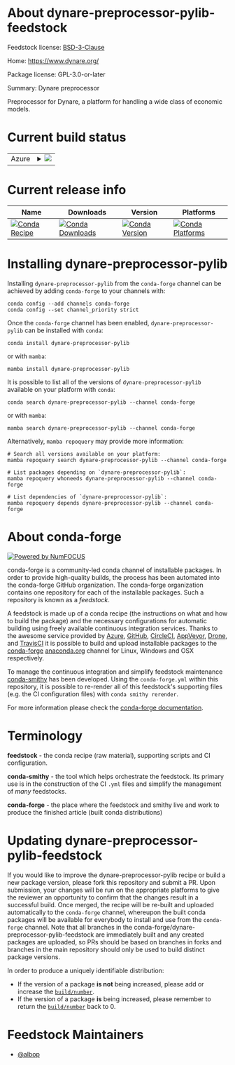 About dynare-preprocessor-pylib-feedstock
=========================================

Feedstock license: [BSD-3-Clause](https://github.com/conda-forge/dynare-preprocessor-pylib-feedstock/blob/main/LICENSE.txt)

Home: https://www.dynare.org/

Package license: GPL-3.0-or-later

Summary: Dynare preprocessor

Preprocessor for Dynare, a platform for handling a wide class of economic models.

Current build status
====================


<table>
    
  <tr>
    <td>Azure</td>
    <td>
      <details>
        <summary>
          <a href="https://dev.azure.com/conda-forge/feedstock-builds/_build/latest?definitionId=25942&branchName=main">
            <img src="https://dev.azure.com/conda-forge/feedstock-builds/_apis/build/status/dynare-preprocessor-pylib-feedstock?branchName=main">
          </a>
        </summary>
        <table>
          <thead><tr><th>Variant</th><th>Status</th></tr></thead>
          <tbody><tr>
              <td>linux_64_channel_sourcesconda-forgeconda-forgelabelpython_rcpython3.14.____cp314</td>
              <td>
                <a href="https://dev.azure.com/conda-forge/feedstock-builds/_build/latest?definitionId=25942&branchName=main">
                  <img src="https://dev.azure.com/conda-forge/feedstock-builds/_apis/build/status/dynare-preprocessor-pylib-feedstock?branchName=main&jobName=linux&configuration=linux%20linux_64_channel_sourcesconda-forgeconda-forgelabelpython_rcpython3.14.____cp314" alt="variant">
                </a>
              </td>
            </tr><tr>
              <td>linux_64_channel_sourcesconda-forgepython3.10.____cpython</td>
              <td>
                <a href="https://dev.azure.com/conda-forge/feedstock-builds/_build/latest?definitionId=25942&branchName=main">
                  <img src="https://dev.azure.com/conda-forge/feedstock-builds/_apis/build/status/dynare-preprocessor-pylib-feedstock?branchName=main&jobName=linux&configuration=linux%20linux_64_channel_sourcesconda-forgepython3.10.____cpython" alt="variant">
                </a>
              </td>
            </tr><tr>
              <td>linux_64_channel_sourcesconda-forgepython3.11.____cpython</td>
              <td>
                <a href="https://dev.azure.com/conda-forge/feedstock-builds/_build/latest?definitionId=25942&branchName=main">
                  <img src="https://dev.azure.com/conda-forge/feedstock-builds/_apis/build/status/dynare-preprocessor-pylib-feedstock?branchName=main&jobName=linux&configuration=linux%20linux_64_channel_sourcesconda-forgepython3.11.____cpython" alt="variant">
                </a>
              </td>
            </tr><tr>
              <td>linux_64_channel_sourcesconda-forgepython3.12.____cpython</td>
              <td>
                <a href="https://dev.azure.com/conda-forge/feedstock-builds/_build/latest?definitionId=25942&branchName=main">
                  <img src="https://dev.azure.com/conda-forge/feedstock-builds/_apis/build/status/dynare-preprocessor-pylib-feedstock?branchName=main&jobName=linux&configuration=linux%20linux_64_channel_sourcesconda-forgepython3.12.____cpython" alt="variant">
                </a>
              </td>
            </tr><tr>
              <td>linux_64_channel_sourcesconda-forgepython3.13.____cp313</td>
              <td>
                <a href="https://dev.azure.com/conda-forge/feedstock-builds/_build/latest?definitionId=25942&branchName=main">
                  <img src="https://dev.azure.com/conda-forge/feedstock-builds/_apis/build/status/dynare-preprocessor-pylib-feedstock?branchName=main&jobName=linux&configuration=linux%20linux_64_channel_sourcesconda-forgepython3.13.____cp313" alt="variant">
                </a>
              </td>
            </tr>
          </tbody>
        </table>
      </details>
    </td>
  </tr>
</table>

Current release info
====================

| Name | Downloads | Version | Platforms |
| --- | --- | --- | --- |
| [![Conda Recipe](https://img.shields.io/badge/recipe-dynare--preprocessor--pylib-green.svg)](https://anaconda.org/conda-forge/dynare-preprocessor-pylib) | [![Conda Downloads](https://img.shields.io/conda/dn/conda-forge/dynare-preprocessor-pylib.svg)](https://anaconda.org/conda-forge/dynare-preprocessor-pylib) | [![Conda Version](https://img.shields.io/conda/vn/conda-forge/dynare-preprocessor-pylib.svg)](https://anaconda.org/conda-forge/dynare-preprocessor-pylib) | [![Conda Platforms](https://img.shields.io/conda/pn/conda-forge/dynare-preprocessor-pylib.svg)](https://anaconda.org/conda-forge/dynare-preprocessor-pylib) |

Installing dynare-preprocessor-pylib
====================================

Installing `dynare-preprocessor-pylib` from the `conda-forge` channel can be achieved by adding `conda-forge` to your channels with:

```
conda config --add channels conda-forge
conda config --set channel_priority strict
```

Once the `conda-forge` channel has been enabled, `dynare-preprocessor-pylib` can be installed with `conda`:

```
conda install dynare-preprocessor-pylib
```

or with `mamba`:

```
mamba install dynare-preprocessor-pylib
```

It is possible to list all of the versions of `dynare-preprocessor-pylib` available on your platform with `conda`:

```
conda search dynare-preprocessor-pylib --channel conda-forge
```

or with `mamba`:

```
mamba search dynare-preprocessor-pylib --channel conda-forge
```

Alternatively, `mamba repoquery` may provide more information:

```
# Search all versions available on your platform:
mamba repoquery search dynare-preprocessor-pylib --channel conda-forge

# List packages depending on `dynare-preprocessor-pylib`:
mamba repoquery whoneeds dynare-preprocessor-pylib --channel conda-forge

# List dependencies of `dynare-preprocessor-pylib`:
mamba repoquery depends dynare-preprocessor-pylib --channel conda-forge
```


About conda-forge
=================

[![Powered by
NumFOCUS](https://img.shields.io/badge/powered%20by-NumFOCUS-orange.svg?style=flat&colorA=E1523D&colorB=007D8A)](https://numfocus.org)

conda-forge is a community-led conda channel of installable packages.
In order to provide high-quality builds, the process has been automated into the
conda-forge GitHub organization. The conda-forge organization contains one repository
for each of the installable packages. Such a repository is known as a *feedstock*.

A feedstock is made up of a conda recipe (the instructions on what and how to build
the package) and the necessary configurations for automatic building using freely
available continuous integration services. Thanks to the awesome service provided by
[Azure](https://azure.microsoft.com/en-us/services/devops/), [GitHub](https://github.com/),
[CircleCI](https://circleci.com/), [AppVeyor](https://www.appveyor.com/),
[Drone](https://cloud.drone.io/welcome), and [TravisCI](https://travis-ci.com/)
it is possible to build and upload installable packages to the
[conda-forge](https://anaconda.org/conda-forge) [anaconda.org](https://anaconda.org/)
channel for Linux, Windows and OSX respectively.

To manage the continuous integration and simplify feedstock maintenance
[conda-smithy](https://github.com/conda-forge/conda-smithy) has been developed.
Using the ``conda-forge.yml`` within this repository, it is possible to re-render all of
this feedstock's supporting files (e.g. the CI configuration files) with ``conda smithy rerender``.

For more information please check the [conda-forge documentation](https://conda-forge.org/docs/).

Terminology
===========

**feedstock** - the conda recipe (raw material), supporting scripts and CI configuration.

**conda-smithy** - the tool which helps orchestrate the feedstock.
                   Its primary use is in the construction of the CI ``.yml`` files
                   and simplify the management of *many* feedstocks.

**conda-forge** - the place where the feedstock and smithy live and work to
                  produce the finished article (built conda distributions)


Updating dynare-preprocessor-pylib-feedstock
============================================

If you would like to improve the dynare-preprocessor-pylib recipe or build a new
package version, please fork this repository and submit a PR. Upon submission,
your changes will be run on the appropriate platforms to give the reviewer an
opportunity to confirm that the changes result in a successful build. Once
merged, the recipe will be re-built and uploaded automatically to the
`conda-forge` channel, whereupon the built conda packages will be available for
everybody to install and use from the `conda-forge` channel.
Note that all branches in the conda-forge/dynare-preprocessor-pylib-feedstock are
immediately built and any created packages are uploaded, so PRs should be based
on branches in forks and branches in the main repository should only be used to
build distinct package versions.

In order to produce a uniquely identifiable distribution:
 * If the version of a package **is not** being increased, please add or increase
   the [``build/number``](https://docs.conda.io/projects/conda-build/en/latest/resources/define-metadata.html#build-number-and-string).
 * If the version of a package **is** being increased, please remember to return
   the [``build/number``](https://docs.conda.io/projects/conda-build/en/latest/resources/define-metadata.html#build-number-and-string)
   back to 0.

Feedstock Maintainers
=====================

* [@albop](https://github.com/albop/)

